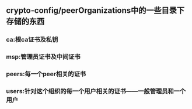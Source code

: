 ## crypto-config/peerOrganizations中的一些目录下存储的东西
### ca:根ca证书及私钥
### msp:管理员证书及中间证书
### peers:每一个peer相关的证书
### users:针对这个组织的每一个用户相关的证书——一般管理员和一个用户
